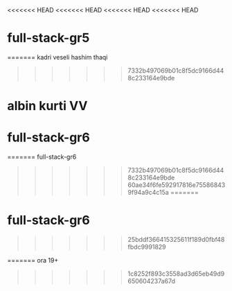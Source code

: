 <<<<<<< HEAD
<<<<<<< HEAD
<<<<<<< HEAD
<<<<<<< HEAD
# full-stack-gr5
=======
kadri veseli
hashim thaqi
>>>>>>> 7332b497069b01c8f5dc9166d448c233164e9bde

albin kurti VV
=======

# full-stack-gr6

=======
full-stack-gr6

> > > > > > > 7332b497069b01c8f5dc9166d448c233164e9bde
>>>>>>> 60ae34f6fe592917816e755868439f94a9c4c15a
=======
# full-stack-gr6
>>>>>>> 25bddf366415325611f189d0fbf48fbdc9991829

=======
ora 19+
>>>>>>> 1c8252f893c3558ad3d65eb49d9650604237a67d
